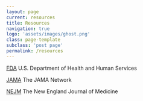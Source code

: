 ```yaml
---
layout: page
current: resources
title: Resources
navigation: true
logo: 'assets/images/ghost.png'
class: page-template
subclass: 'post page'
permalink: /resources
---
```



[FDA](https://www.fda.gov/) U.S. Department of Health and Human Services

[JAMA](https://jamanetwork.com/) The JAMA Network

[NEJM](http://www.nejm.org/) The New England Journal of Medicine
